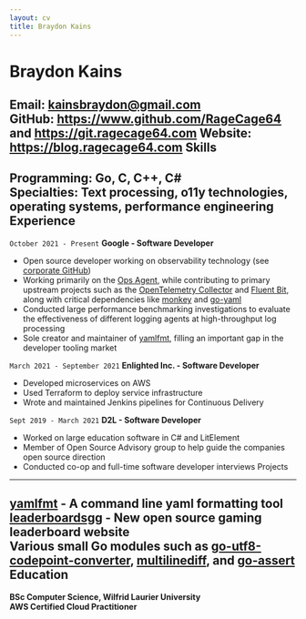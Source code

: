 ```yaml
---
layout: cv
title: Braydon Kains
---
```

# Braydon Kains

Email: kainsbraydon@gmail.com  
GitHub: https://www.github.com/RageCage64 and https://git.ragecage64.com
Website: https://blog.ragecage64.com
Skills
------
**Programming:** Go, C, C++, C#  
**Specialties:** Text processing, o11y technologies, operating systems, performance engineering  
Experience 
---------
`October 2021 - Present`
**Google - Software Developer**
* Open source developer working on observability technology (see [corporate GitHub](https://github.com/braydonk))
* Working primarily on the [Ops Agent](https://github.com/GoogleCloudPlatform/ops-agent), while contributing to primary upstream projects such as the [OpenTelemetry Collector](https://github.com/open-telemetry/opentelemetry-collector-contrib) and [Fluent Bit](https://github.com/fluent/fluent-bit), along with critical dependencies like [monkey](https://github.com/monkey/monkey) and [go-yaml](https://github.com/goccy/go-yaml)
* Conducted large performance benchmarking investigations to evaluate the effectiveness of different logging agents at high-throughput log processing
* Sole creator and maintainer of [yamlfmt](https://github.com/google/yamlfmt), filling an important gap in the developer tooling market

`March 2021 - September 2021`
**Enlighted Inc. - Software Developer**
* Developed microservices on AWS 
* Used Terraform to deploy service infrastructure
* Wrote and maintained Jenkins pipelines for Continuous Delivery

`Sept 2019 - March 2021`
**D2L - Software Developer**
* Worked on large education software in C# and LitElement
* Member of Open Source Advisory group to help guide the companies open source direction
* Conducted co-op and full-time software developer interviews
Projects
---------

[yamlfmt](https://github.com/google/yamlfmt) - A command line yaml formatting tool  
[leaderboardsgg](https://github.com/leaderboardsgg/leaderboard-backend) - New open source gaming leaderboard website  
Various small Go modules such as [go-utf8-codepoint-converter](https://github.com/RageCage64/go-utf8-codepoint-converter), [multilinediff](https://github.com/RageCage64/multilinediff), and [go-assert](https://github.com/RageCage64/go-assert)  
Education
---------
**BSc Computer Science, Wilfrid Laurier University**  
**AWS Certified Cloud Practitioner**  
